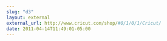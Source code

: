 ```yaml
---
slug: "d3"
layout: external
external_url: http://www.cricut.com/shop/#0/1/0/1/Cricut/
date: 2011-04-14T11:49:01-05:00
---
```


